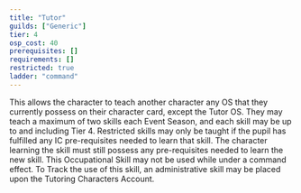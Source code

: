 ```yaml
---
title: "Tutor"
guilds: ["Generic"]
tier: 4
osp_cost: 40
prerequisites: []
requirements: []
restricted: true
ladder: "command"
---
```

This allows the character to teach another character any OS that they currently possess on their character card, except the Tutor OS. They may teach a maximum of two skills each Event Season, and each skill may be up to and including Tier 4. Restricted skills may only be taught if the pupil has fulfilled any IC pre-requisites needed to learn that skill. The character learning the skill must still possess any pre-requisites needed to learn the new skill. This Occupational Skill may not be used while under a command effect. To Track the use of this skill, an administrative skill may be placed upon the Tutoring Characters Account.